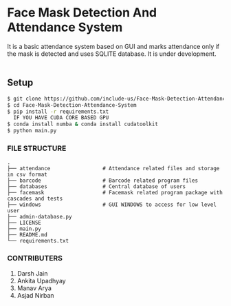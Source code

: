 # Face Mask Detection And Attendance System
It is a basic attendance system based on GUI and marks attendance only if the mask is detected and uses SQLITE database. It is under development.  
<br>

## Setup

``` bash
$ git clone https://github.com/include-us/Face-Mask-Detection-Attendance-System.git
$ cd Face-Mask-Detection-Attendance-System
$ pip install -r requirements.txt
  IF YOU HAVE CUDA CORE BASED GPU
$ conda install numba & conda install cudatoolkit
$ python main.py
``` 


### FILE STRUCTURE
    .
    ├── attendance                 # Attendance related files and storage in csv format
    ├── barcode                    # Barcode related program files 
    ├── databases                  # Central database of users 
    ├── facemask                   # Facemask related program package with cascades and tests 
    ├── windows                    # GUI WINDOWS to access for low level user
    ├── admin-database.py
    ├── LICENSE
    ├── main.py
    ├── README.md
    └── requirements.txt

### CONTRIBUTERS   
1. Darsh Jain
2. Ankita Upadhyay
3. Manav Arya
4. Asjad Nirban   